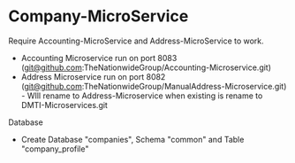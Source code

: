 # Company-MicroService

Require Accounting-MicroService and Address-MicroService to work.
- Accounting Microservice run on port 8083 (git@github.com:TheNationwideGroup/Accounting-Microservice.git)
- Address Microservice  run on port 8082 (git@github.com:TheNationwideGroup/ManualAddress-Microservice.git) - WIll rename to Address-Microservice when existing is rename to DMTI-Microservices.git

Database
- Create Database "companies", Schema "common" and Table "company_profile"
